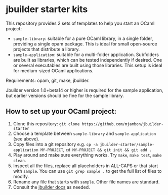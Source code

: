 # jbuilder starter kits

This repository provides 2 sets of templates to help you start an
OCaml project:

* `sample-library`: suitable for a pure OCaml library, in a single folder,
   providing a single opam package. This is ideal for small open-source
   projects that distribute a library.
* `sample-application`: suitable for a multi-folder application. Subfolders
  are built as libraries, which can be tested independently if desired.
  One or several executables are built using those libraries. This
  setup is ideal for medium-sized OCaml applications.

Requirements: opam, git, make, jbuilder.

Jbuilder version 1.0+beta14 or higher is required for the sample
application, but earlier versions should be fine for the sample library.

## How to set up your OCaml project:

1. Clone this repository:
   `git clone https://github.com/mjambon/jbuilder-starter`
2. Choose a template between `sample-library` and `sample-application` (see
   above).
3. Copy files into a git repository e.g.
   `cp -a jbuilder-starter/sample-application MY-PROJECT`,
   `cd MY-PROJECT && git init && git add .`
4. Play around and make sure everything works. Try `make`, `make test`,
   `make clean`.
5. Inspect all the files, replace all placeholders in ALL-CAPS or that
   start with `sample`. You can use `git grep sample .` to get the
   full list of files to modify.
6. Rename any file that starts with `sample`. Other file names are standard.
7. Consult the [jbuilder docs](https://jbuilder.readthedocs.io/) as
   needed.
